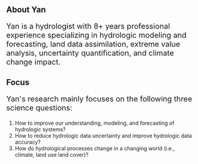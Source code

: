 ## About Yan

<p style="font-size:20px">Yan is a hydrologist with 8+ years professional experience specializing in hydrologic modeling and forecasting, land data assimilation, extreme value analysis, uncertainty quantification, and climate change impact.</p>



## Focus 
<p style="font-size:20px">Yan's research mainly focuses on the following three science questions:</p>
<ol>
  <li>How to improve our understanding, modeling, and forecasting of hydrologic systems?</li>
  <li>How to reduce hydrologic data uncertainty and improve hydrologic data accuracy?</li>
  <li>How do hydrological processes change in a changing world (i.e., climate, land use land cover)?
</li>
</ol>


